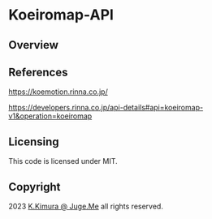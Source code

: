 # Koeiromap-API


## Overview


## References

https://koemotion.rinna.co.jp/

https://developers.rinna.co.jp/api-details#api=koeiromap-v1&operation=koeiromap


## Licensing

This code is licensed under MIT.


## Copyright

2023 [K.Kimura @ Juge.Me](https://github.com/dotnsf) all rights reserved.
